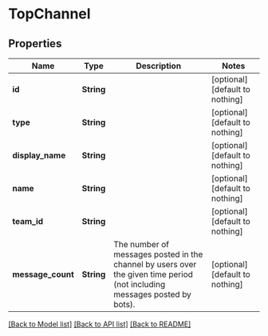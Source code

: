 # TopChannel


## Properties
Name | Type | Description | Notes
------------ | ------------- | ------------- | -------------
**id** | **String** |  | [optional] [default to nothing]
**type** | **String** |  | [optional] [default to nothing]
**display_name** | **String** |  | [optional] [default to nothing]
**name** | **String** |  | [optional] [default to nothing]
**team_id** | **String** |  | [optional] [default to nothing]
**message_count** | **String** | The number of messages posted in the channel by users over the given time period (not including messages posted by bots). | [optional] [default to nothing]


[[Back to Model list]](../README.md#models) [[Back to API list]](../README.md#api-endpoints) [[Back to README]](../README.md)


